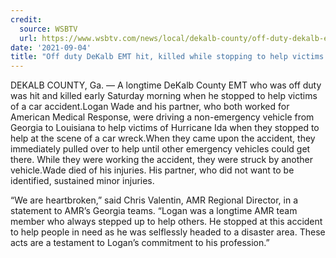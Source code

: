 ```yaml
---
credit:
  source: WSBTV
  url: https://www.wsbtv.com/news/local/dekalb-county/off-duty-dekalb-emt-hit-killed-while-stopping-help-victims-car-accident/FOV5KDH5GBC4LBWQPRNZPCXOJQ/
date: '2021-09-04'
title: "Off duty DeKalb EMT hit, killed while stopping to help victims of car accident"
---
```

DEKALB COUNTY, Ga. — A longtime DeKalb County EMT who was off duty was hit and killed early Saturday morning when he stopped to help victims of a car accident.Logan Wade and his partner, who both worked for American Medical Response, were driving a non-emergency vehicle from Georgia to Louisiana to help victims of Hurricane Ida when they stopped to help at the scene of a car wreck.When they came upon the accident, they immediately pulled over to help until other emergency vehicles could get there. While they were working the accident, they were struck by another vehicle.Wade died of his injuries. His partner, who did not want to be identified, sustained minor injuries.

“We are heartbroken,” said Chris Valentin, AMR Regional Director, in a statement to AMR’s Georgia teams. “Logan was a longtime AMR team member who always stepped up to help others. He stopped at this accident to help people in need as he was selflessly headed to a disaster area. These acts are a testament to Logan’s commitment to his profession.”
